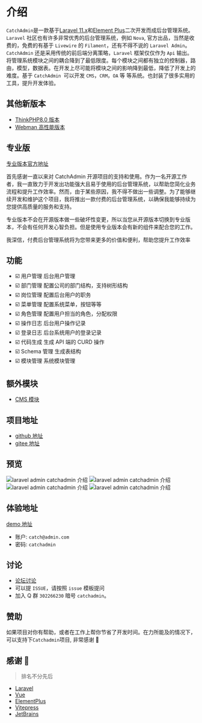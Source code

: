 # 介绍

`CatchAdmin`是一款基于[Laravel 11.x](https://laravel.com)和[Element Plus](https://element-plus.org)二次开发而成后台管理系统。`Laravel` 社区也有许多非常优秀的后台管理系统，例如 `Nova`, 官方出品，当然是收费的，免费的有基于 `Livewire` 的 `Filament`，还有不得不说的 `Laravel Admin`。`CatchAdmin` 还是采用传统的前后端分离策略，`Laravel` 框架仅仅作为 `Api` 输出。将管理系统模块之间的耦合降到了最低限度。每个模块之间都有独立的控制器，路由，模型，数据表。在开发上尽可能将模块之间的影响降到最低，降低了开发上的难度。基于 `CatchAdmin `可以开发 `CMS`，`CRM`，`OA` 等 等系统。也封装了很多实用的工具，提升开发体验。

## 其他新版本

- [ThinkPHP8.0 版本](https://gitee.com/catchamin/catchadmin-tp)
- [Webman 高性能版本](https://gitee.com/catchamin/catchadmin-webman)

## 专业版

[专业版本官方地址](https://gitee.com/link?target=https%3A%2F%2Flicense.catchadmin.com)

首先感谢一直以来对 CatchAdmin 开源项目的支持和使用。作为一名开源工作者，我一直致力于开发出功能强大且易于使用的后台管理系统，以帮助您简化业务流程和提升工作效率。然而，由于某些原因，我不得不做出一些调整。为了能够继续开发和维护这个项目，我将推出一款付费的后台管理系统，以确保我能够持续为您提供高质量的服务和支持。

专业版本不会在开源版本做一些破坏性变更，所以当您从开源版本切换到专业版本，不会有任何开发心智负担。但是使用专业版本会有新的组件来配合您的工作。

我深信，付费后台管理系统将为您带来更多的价值和便利，帮助您提升工作效率

## 功能

- ☑️ 用户管理 后台用户管理
- ☑️ 部门管理 配置公司的部门结构，支持树形结构
- ☑️ 岗位管理 配置后台用户的职务
- ☑️ 菜单管理 配置系统菜单，按钮等等
- ☑️ 角色管理 配置用户担当的角色，分配权限
- ☑️ 操作日志 后台用户操作记录
- ☑️ 登录日志 后台系统用户的登录记录
- ☑️ 代码生成 生成 API 端的 CURD 操作
- ☑️ Schema 管理 生成表结构
- ☑️ 模块管理 系统模块管理

## 额外模块

- [CMS 模块](https://github.com/catch-admin/cms)

## 项目地址

- [github 地址](https://github.com/jaguarjack/catch-admin)
- [gitee 地址](https://gitee.com/jaguarjack/catchAdmin)

## 预览

![laravel admin catchadmin 介绍](/docs/assets/intro/catchadmin-intro.png)
![laravel admin catchadmin 介绍](/docs/assets/intro/catchadmin-intro1.png)
![laravel admin catchadmin 介绍](/docs/assets/intro/catchadmin-intro2.png)
![laravel admin catchadmin 介绍](/docs/assets/intro/catchadmin-intro3.png)

## 体验地址

[demo 地址](https://v3.catchadmin.com)

- 账户: `catch@admin.com`
- 密码: `catchadmin`

## 讨论

- [论坛讨论](https://bbs.catchadmin.com)
- 可以提 `ISSUE`，请按照 `issue` 模板提问
- 加入 Q 群 `302266230` 暗号 `catchadmin`。

## 赞助

如果项目对你有帮助，或者在工作上帮你节省了开发时间。在力所能及的情况下，可以支持下`Catchadmin`项目, 非常感谢 🙏

<!--<img src="/img/support.jpeg" width = "200" alt="support"/>-->

## 感谢 🙏

> 排名不分先后

- [Laravel](https://laravel.com)
- [Vue](https://cn.vuejs.org/)
- [ElementPlus](https://element-plus.org)
- [Vitepress](https://vitepress.dev/)
- [JetBrains](https://www.jetbrains.com/)
